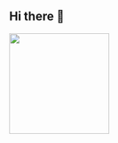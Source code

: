 ## Hi there 👋

<div>
  <a href="https://github.com/eduardocarneiro">
    <img height="180em" src="https://github-readme-stats.vercel.app/api?username=eduardocarneiro"&custom_title="Eduardo O. Carneiro"&show_icons=true&theme=transparent&include_all_commits=true>
</div>


<!--
**eduardocarneiro/eduardocarneiro** is a ✨ _special_ ✨ repository because its `README.md` (this file) appears on your GitHub profile.

Here are some ideas to get you started:

- 🔭 I’m currently working on ...
- 🌱 I’m currently learning ...
- 👯 I’m looking to collaborate on ...
- 🤔 I’m looking for help with ...
- 💬 Ask me about ...
- 📫 How to reach me: ...
- 😄 Pronouns: ...
- ⚡ Fun fact: ...
-->
